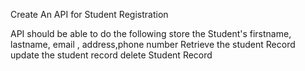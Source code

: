 Create An API for Student Registration

API should be able to do the following
store the Student's firstname, lastname, email , address,phone number
Retrieve the student Record
update the student record 
delete Student Record
